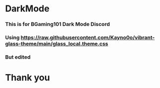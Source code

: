 # DarkMode
### This is for BGaming101 Dark Mode Discord
### Using https://raw.githubusercontent.com/Kayno0o/vibrant-glass-theme/main/glass_local.theme.css
### But edited

# Thank you
